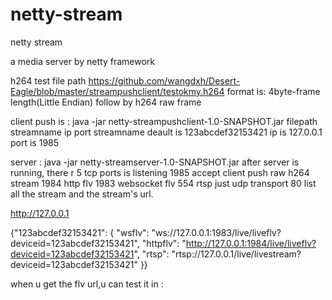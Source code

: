 # netty-stream
netty stream 

a media server by netty framework

h264 test file path
https://github.com/wangdxh/Desert-Eagle/blob/master/streampushclient/testokmy.h264
format is: 4byte-frame length(Little Endian) follow by h264 raw frame


client push is :
java -jar netty-streampushclient-1.0-SNAPSHOT.jar filepath streamname ip port
streamname deault is 123abcdef32153421
ip is 127.0.0.1 port is 1985

server :
java -jar netty-streamserver-1.0-SNAPSHOT.jar
after server is running, there r 5 tcp ports is listening
1985 accept client push raw h264 stream
1984 http flv
1983 websocket flv
554  rtsp just udp transport
80   list all the stream and the stream's url.

http://127.0.0.1

{"123abcdef32153421": {
  "wsflv": "ws://127.0.0.1:1983/live/liveflv?deviceid=123abcdef32153421",
  "httpflv": "http://127.0.0.1:1984/live/liveflv?deviceid=123abcdef32153421",
  "rtsp": "rtsp://127.0.0.1/live/livestream?deviceid=123abcdef32153421"
}}

when u get the flv url,u can test it in :
